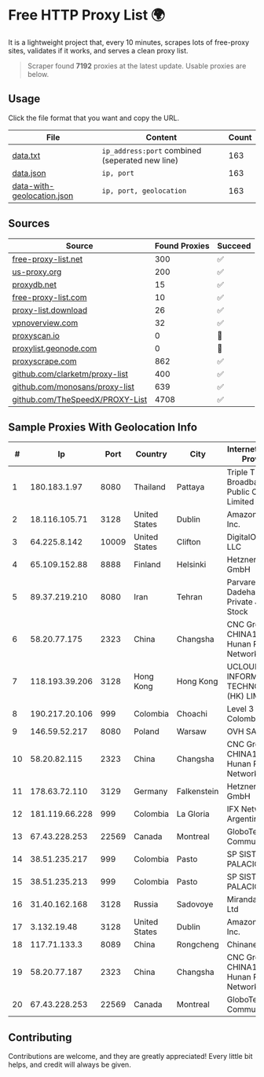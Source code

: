 
# Free HTTP Proxy List 🌍

It is a lightweight project that, every 10 minutes, scrapes lots of free-proxy sites, validates if it works, and serves a clean proxy list.


> Scraper found **7192** proxies at the latest update. Usable proxies are below.

## Usage

Click the file format that you want and copy the URL.


|File|Content|Count|
|----|-------|-----|
|[data.txt](https://raw.githubusercontent.com/themiralay/Proxy-List-World/master/data.txt)|`ip_address:port` combined (seperated new line)|163|
|[data.json](https://raw.githubusercontent.com/themiralay/Proxy-List-World/master/data.json)|`ip, port`|163|
|[data-with-geolocation.json](https://raw.githubusercontent.com/themiralay/Proxy-List-World/master/data-with-geolocation.json)|`ip, port, geolocation`|163|

## Sources

|Source|Found Proxies|Succeed|
|------|-------------|-------|
|[free-proxy-list.net](https://free-proxy-list.net)|300|✅|
|[us-proxy.org](https://www.us-proxy.org)|200|✅|
|[proxydb.net](http://proxydb.net)|15|✅|
|[free-proxy-list.com](https://free-proxy-list.com/?page=&port=&type%5B%5D=http&type%5B%5D=https&up_time=0&search=Search)|10|✅|
|[proxy-list.download](https://www.proxy-list.download/HTTP)|26|✅|
|[vpnoverview.com](https://vpnoverview.com/privacy/anonymous-browsing/free-proxy-servers)|32|✅|
|[proxyscan.io](https://www.proxyscan.io)|0|🚫|
|[proxylist.geonode.com](https://proxylist.geonode.com/api/proxy-list?limit=300&page=1&sort_by=lastChecked&sort_type=desc&protocols=http,https)|0|🚫|
|[proxyscrape.com](https://api.proxyscrape.com/v2/?request=displayproxies&protocol=http&timeout=10000&country=all&ssl=all&anonymity=all)|862|✅|
|[github.com/clarketm/proxy-list](https://raw.githubusercontent.com/clarketm/proxy-list/master/proxy-list-raw.txt)|400|✅|
|[github.com/monosans/proxy-list](https://raw.githubusercontent.com/monosans/proxy-list/main/proxies/http.txt)|639|✅|
|[github.com/TheSpeedX/PROXY-List](https://raw.githubusercontent.com/TheSpeedX/PROXY-List/master/http.txt)|4708|✅|


## Sample Proxies With Geolocation Info

|#|Ip|Port|Country|City|Internet Service Provider|
|-|--|----|-------|----|-------------------------|
|1|180.183.1.97|8080|Thailand|Pattaya|Triple T Broadband Public Company Limited|
|2|18.116.105.71|3128|United States|Dublin|Amazon.com, Inc.|
|3|64.225.8.142|10009|United States|Clifton|DigitalOcean, LLC|
|4|65.109.152.88|8888|Finland|Helsinki|Hetzner Online GmbH|
|5|89.37.219.210|8080|Iran|Tehran|Parvaresh Dadeha Co. Private Joint Stock|
|6|58.20.77.175|2323|China|Changsha|CNC Group CHINA169 Hunan Province Network|
|7|118.193.39.206|3128|Hong Kong|Hong Kong|UCLOUD INFORMATION TECHNOLOGY (HK) LIMITED|
|8|190.217.20.106|999|Colombia|Choachi|Level 3 Colombia S.A|
|9|146.59.52.217|8080|Poland|Warsaw|OVH SAS|
|10|58.20.82.115|2323|China|Changsha|CNC Group CHINA169 Hunan Province Network|
|11|178.63.72.110|3129|Germany|Falkenstein|Hetzner Online GmbH|
|12|181.119.66.228|999|Colombia|La Gloria|IFX Networks Argentina S.R.L|
|13|67.43.228.253|22569|Canada|Montreal|GloboTech Communications|
|14|38.51.235.217|999|Colombia|Pasto|SP SISTEMAS PALACIOS LTDA|
|15|38.51.235.213|999|Colombia|Pasto|SP SISTEMAS PALACIOS LTDA|
|16|31.40.162.168|3128|Russia|Sadovoye|Miranda-Media Ltd|
|17|3.132.19.48|3128|United States|Dublin|Amazon.com, Inc.|
|18|117.71.133.3|8089|China|Rongcheng|Chinanet|
|19|58.20.77.187|2323|China|Changsha|CNC Group CHINA169 Hunan Province Network|
|20|67.43.228.253|22569|Canada|Montreal|GloboTech Communications|



## Contributing

Contributions are welcome, and they are greatly appreciated! Every
little bit helps, and credit will always be given.


